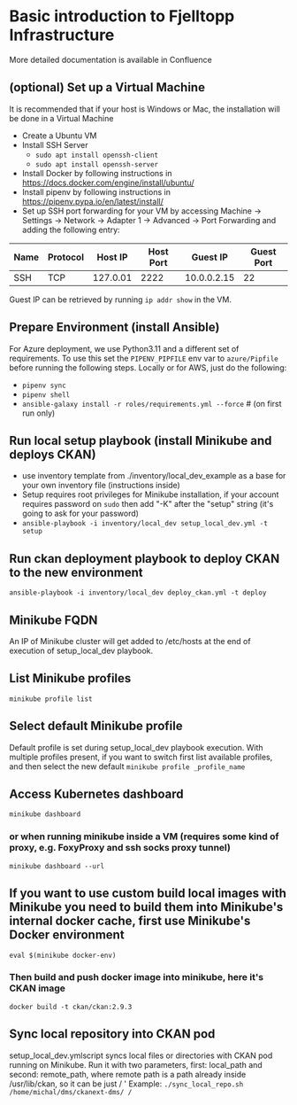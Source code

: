 # Basic introduction to Fjelltopp Infrastructure
More detailed documentation is available in Confluence

## (optional) Set up a Virtual Machine
It is recommended that if your host is Windows or Mac, the installation will be done in a Virtual Machine
* Create a Ubuntu VM
* Install SSH Server
  * `sudo apt install openssh-client`
  * `sudo apt install openssh-server`
* Install Docker by following instructions in <https://docs.docker.com/engine/install/ubuntu/>
* Install pipenv by following instructions in <https://pipenv.pypa.io/en/latest/install/>
* Set up SSH port forwarding for your VM by accessing
Machine &rarr; Settings &rarr; Network &rarr; Adapter 1 &rarr; Advanced &rarr; Port Forwarding and
adding the following entry:

| Name | Protocol | Host IP | Host Port | Guest IP | Guest Port |
| ----------- | ----------- | ----------- | ----------- | ----------- | ----------- |
| SSH | TCP | 127.0.01 | 2222 | 10.0.0.2.15 | 22 |

Guest IP can be retrieved by running `ip addr show` in the VM.  

## Prepare Environment (install Ansible)

For Azure deployment, we use Python3.11 and a different set of requirements. To use this set the `PIPENV_PIPFILE` env var to `azure/Pipfile` before running the following steps. Locally or for AWS, just do the following:

* `pipenv sync`
* `pipenv shell`
* `ansible-galaxy install -r roles/requirements.yml --force` # (on first run only)

## Run local setup playbook (install Minikube and deploys CKAN)
* use inventory template from ./inventory/local_dev_example as a base for your own inventory file (instructions inside)
* Setup requires root privileges for Minikube installation, if your account requires password on `sudo` then add "-K" after the "setup" string (it's going to ask for your password)
* `ansible-playbook -i inventory/local_dev setup_local_dev.yml -t setup`

## Run ckan deployment playbook to deploy CKAN to the new environment
`ansible-playbook -i inventory/local_dev deploy_ckan.yml -t deploy`

## Minikube FQDN
An IP of Minikube cluster will get added to /etc/hosts at the end of execution of setup_local_dev playbook.

## List Minikube profiles
`minikube profile list`

## Select default Minikube profile
Default profile is set during setup_local_dev playbook execution. With multiple profiles present, if you want to switch first list available profiles, and then select the new default
`minikube profile _profile_name`

## Access Kubernetes dashboard
`minikube dashboard`
### or when running minikube inside a VM (requires some kind of proxy, e.g. FoxyProxy and ssh socks proxy tunnel)
`minikube dashboard --url`

## If you want to use custom build local images with Minikube you need to build them into Minikube's internal docker cache, first use Minikube's Docker environment
`eval $(minikube docker-env)`
### Then build and push docker image into minikube, here it's CKAN image
`docker build -t ckan/ckan:2.9.3`

## Sync local repository into CKAN pod
setup_local_dev.ymlscript syncs local files or directories with CKAN pod running on Minikube. Run it with two parameters, first: local_path and second: remote_path, where remote path is a path already inside /usr/lib/ckan, so it can be just / '
Example: `./sync_local_repo.sh /home/michal/dms/ckanext-dms/ /`
